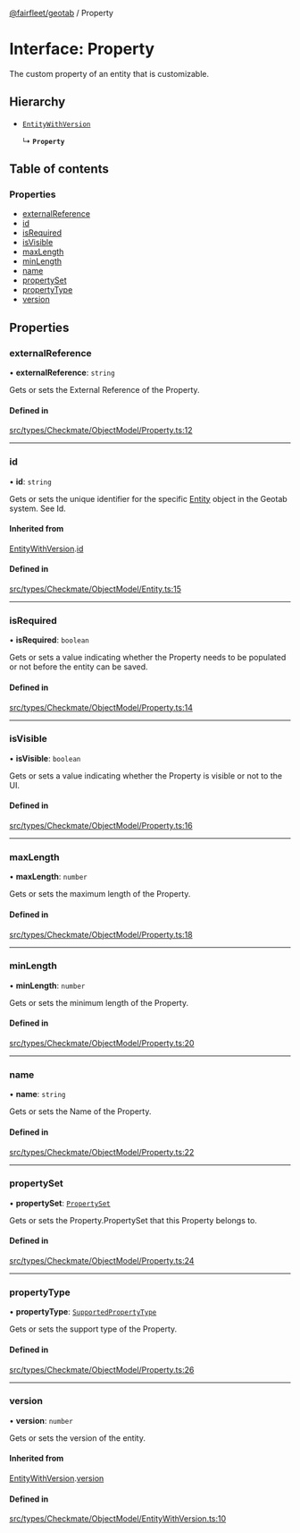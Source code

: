 [@fairfleet/geotab](../README.md) / Property

# Interface: Property

The custom property of an entity that is customizable.

## Hierarchy

- [`EntityWithVersion`](EntityWithVersion.md)

  ↳ **`Property`**

## Table of contents

### Properties

- [externalReference](Property.md#externalreference)
- [id](Property.md#id)
- [isRequired](Property.md#isrequired)
- [isVisible](Property.md#isvisible)
- [maxLength](Property.md#maxlength)
- [minLength](Property.md#minlength)
- [name](Property.md#name)
- [propertySet](Property.md#propertyset)
- [propertyType](Property.md#propertytype)
- [version](Property.md#version)

## Properties

### externalReference

• **externalReference**: `string`

Gets or sets the External Reference of the Property.

#### Defined in

[src/types/Checkmate/ObjectModel/Property.ts:12](https://github.com/fairfleet/geotab/blob/b682f10/src/types/Checkmate/ObjectModel/Property.ts#L12)

___

### id

• **id**: `string`

Gets or sets the unique identifier for the specific [Entity](Entity.md) object in the Geotab system. See Id.

#### Inherited from

[EntityWithVersion](EntityWithVersion.md).[id](EntityWithVersion.md#id)

#### Defined in

[src/types/Checkmate/ObjectModel/Entity.ts:15](https://github.com/fairfleet/geotab/blob/b682f10/src/types/Checkmate/ObjectModel/Entity.ts#L15)

___

### isRequired

• **isRequired**: `boolean`

Gets or sets a value indicating whether the Property needs to be populated or not before the entity can be saved.

#### Defined in

[src/types/Checkmate/ObjectModel/Property.ts:14](https://github.com/fairfleet/geotab/blob/b682f10/src/types/Checkmate/ObjectModel/Property.ts#L14)

___

### isVisible

• **isVisible**: `boolean`

Gets or sets a value indicating whether the Property is visible or not to the UI.

#### Defined in

[src/types/Checkmate/ObjectModel/Property.ts:16](https://github.com/fairfleet/geotab/blob/b682f10/src/types/Checkmate/ObjectModel/Property.ts#L16)

___

### maxLength

• **maxLength**: `number`

Gets or sets the maximum length of the Property.

#### Defined in

[src/types/Checkmate/ObjectModel/Property.ts:18](https://github.com/fairfleet/geotab/blob/b682f10/src/types/Checkmate/ObjectModel/Property.ts#L18)

___

### minLength

• **minLength**: `number`

Gets or sets the minimum length of the Property.

#### Defined in

[src/types/Checkmate/ObjectModel/Property.ts:20](https://github.com/fairfleet/geotab/blob/b682f10/src/types/Checkmate/ObjectModel/Property.ts#L20)

___

### name

• **name**: `string`

Gets or sets the Name of the Property.

#### Defined in

[src/types/Checkmate/ObjectModel/Property.ts:22](https://github.com/fairfleet/geotab/blob/b682f10/src/types/Checkmate/ObjectModel/Property.ts#L22)

___

### propertySet

• **propertySet**: [`PropertySet`](PropertySet.md)

Gets or sets the Property.PropertySet that this Property belongs to.

#### Defined in

[src/types/Checkmate/ObjectModel/Property.ts:24](https://github.com/fairfleet/geotab/blob/b682f10/src/types/Checkmate/ObjectModel/Property.ts#L24)

___

### propertyType

• **propertyType**: [`SupportedPropertyType`](../README.md#supportedpropertytype)

Gets or sets the support type of the Property.

#### Defined in

[src/types/Checkmate/ObjectModel/Property.ts:26](https://github.com/fairfleet/geotab/blob/b682f10/src/types/Checkmate/ObjectModel/Property.ts#L26)

___

### version

• **version**: `number`

Gets or sets the version of the entity.

#### Inherited from

[EntityWithVersion](EntityWithVersion.md).[version](EntityWithVersion.md#version)

#### Defined in

[src/types/Checkmate/ObjectModel/EntityWithVersion.ts:10](https://github.com/fairfleet/geotab/blob/b682f10/src/types/Checkmate/ObjectModel/EntityWithVersion.ts#L10)
